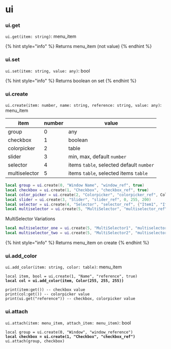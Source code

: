 # ui

### ui.get

`ui.get(item: string)`: menu\_item

{% hint style="info" %}
Returns menu\_item (not value)
{% endhint %}

### ui.set

`ui.set(item: string, value: any)`: bool

{% hint style="info" %}
Returns boolean on set
{% endhint %}

### ui.create

`ui.create(item: number, name: string, reference: string, value: any)`: menu\_item

<table data-view="cards"><thead><tr><th>item</th><th data-type="number">number</th><th>value</th></tr></thead><tbody><tr><td>group</td><td>0</td><td>any</td></tr><tr><td>checkbox</td><td>1</td><td>boolean</td></tr><tr><td>colorpicker</td><td>2</td><td>table</td></tr><tr><td>slider</td><td>3</td><td>min, max, default <code>number</code></td></tr><tr><td>selector</td><td>4</td><td>items <code>table</code>, selected default <code>number</code></td></tr><tr><td>multiselector</td><td>5</td><td>items <code>table</code>, selected items <code>table</code></td></tr></tbody></table>

```lua
local group = ui.create(0, "Window Name", "window_ref", true)
local checkbox = ui.create(1, "Checkbox", "checkbox_ref", true)
local color_picker = ui.create(2, "Colorpicker", "colorpicker_ref", Color(255, 255, 255))
local slider = ui.create(3, "Slider", "slider_ref", 0, 255, 200)
local selector = ui.create(4, "Selector", "selector_ref", {"Item1", "Item2"}, 2)
local multiselector = ui.create(5, "MultiSelector", "multiselector_ref", {"Item1", "Item2"}, {false, true})
```

MultiSelector Variations

```lua
local multiselector_one = ui.create(5, "MultiSelector1", "multiselector1_ref", {"Item1", "Item2"}, {true, false}), {false, true})
local multiselector_two = ui.create(5, "MultiSelector2", "multiselector2_ref", {"Item1", "Item2"})
```

{% hint style="info" %}
Returns menu\_item on create
{% endhint %}

### ui.add\_color

`ui.add_color(item: string, color: table)`: menu\_item

<pre class="language-lua"><code class="lang-lua">local item, bool = ui.create(1, "Name", "reference", true)
<strong>local col = ui.add_color(item, Color(255, 255, 255))
</strong>
print(item:get()) -- checkbox value
print(col:get()) -- colorpicker value
print(ui.get("reference")) -- checkbox, colorpicker value
</code></pre>

### ui.attach

`ui.attach(item: menu_item, attach_item: menu_item)`: bool

<pre class="language-lua"><code class="lang-lua">local group = ui.create(0, "Window", "window_reference")
<strong>local checkbox = ui.create(1, "Checkbox", "checkbox_ref")
</strong>ui.attach(group, checkbox)
</code></pre>
